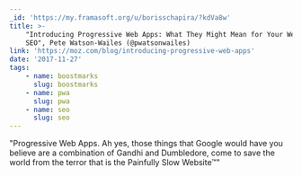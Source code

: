 ```yaml
---
_id: 'https://my.framasoft.org/u/borisschapira/?kdVa8w'
title: >-
    "Introducing Progressive Web Apps: What They Might Mean for Your Website and
    SEO", Pete Watson-Wailes (@pwatsonwailes)
link: 'https://moz.com/blog/introducing-progressive-web-apps'
date: '2017-11-27'
tags:
    - name: boostmarks
      slug: boostmarks
    - name: pwa
      slug: pwa
    - name: seo
      slug: seo
---
```


<div class="markdown"><p>&quot;Progressive Web Apps. Ah yes, those things that Google would have you believe are a combination of Gandhi and Dumbledore, come to save the world from the terror that is the Painfully Slow Website™&quot;
</p></div>
